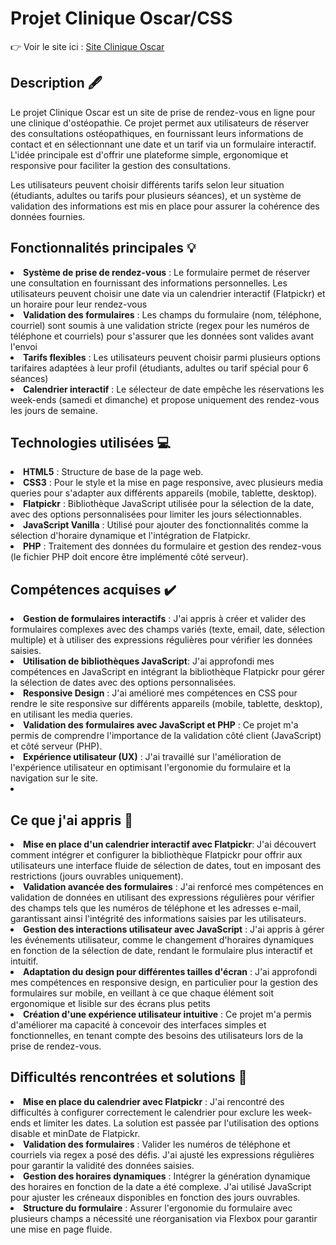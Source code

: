 <h1>Projet Clinique Oscar/CSS</h1>

👉 Voir le site ici : <a href="https://lydianeghad.alwaysdata.net/Clinique_Oscar/"> Site Clinique Oscar</a>

<h2>Description 🖋️</h2>

Le projet Clinique Oscar est un site de prise de rendez-vous en ligne pour une clinique d'ostéopathie. 
Ce projet permet aux utilisateurs de réserver des consultations ostéopathiques, en fournissant leurs informations de contact et en sélectionnant une date et un tarif via un formulaire interactif. 
L'idée principale est d'offrir une plateforme simple, ergonomique et responsive pour faciliter la gestion des consultations.

Les utilisateurs peuvent choisir différents tarifs selon leur situation (étudiants, adultes ou tarifs pour plusieurs séances), 
et un système de validation des informations est mis en place pour assurer la cohérence des données fournies.

<h2> Fonctionnalités principales 💡</h2>
<li><b>Système de prise de rendez-vous</b> :  Le formulaire permet de réserver une consultation en fournissant des informations personnelles. 
Les utilisateurs peuvent choisir une date via un calendrier interactif (Flatpickr) et un horaire pour leur rendez-vous</li>
<li><b>Validation des formulaires</b> : Les champs du formulaire (nom, téléphone, courriel) sont soumis à une validation stricte (regex pour les numéros de téléphone et courriels) 
pour s'assurer que les données sont valides avant l'envoi </li>
<li><b>Tarifs flexibles</b> : Les utilisateurs peuvent choisir parmi plusieurs options tarifaires adaptées à leur profil (étudiants, adultes ou tarif spécial pour 6 séances) </li>
<li><b>Calendrier interactif</b> : Le sélecteur de date empêche les réservations les week-ends (samedi et dimanche) et propose uniquement des rendez-vous les jours de semaine. </li>

<h2>Technologies utilisées 💻</h2>

<li><b>HTML5</b> : Structure de base de la page web.</li>
<li><b>CSS3</b> : Pour le style et la mise en page responsive, avec plusieurs media queries pour s'adapter aux différents appareils (mobile, tablette, desktop).</li>
<li><b>Flatpickr</b> : Bibliothèque JavaScript utilisée pour la sélection de la date, avec des options personnalisées pour limiter les jours sélectionnables.</li>
<li><b>JavaScript Vanilla</b> : Utilisé pour ajouter des fonctionnalités comme la sélection d'horaire dynamique et l'intégration de Flatpickr.</li>
<li><b>PHP</b> : Traitement des données du formulaire et gestion des rendez-vous (le fichier PHP doit encore être implémenté côté serveur).</li>


<h2>Compétences acquises ✔️</h2>

<li><b>Gestion de formulaires interactifs</b> : J'ai appris à créer et valider des formulaires complexes avec des champs variés (texte, email, date, sélection multiple) et à utiliser des expressions 
régulières pour vérifier les données saisies.</li>
<li><b>Utilisation de bibliothèques JavaScript</b>: J'ai approfondi mes compétences en JavaScript en intégrant la bibliothèque Flatpickr pour gérer la sélection de dates avec des options personnalisées.</li>
<li><b>Responsive Design</b> : J'ai amélioré mes compétences en CSS pour rendre le site responsive sur différents appareils (mobile, tablette, desktop), en utilisant les media queries.</li>
<li><b>Validation des formulaires avec JavaScript et PHP</b> : Ce projet m'a permis de comprendre l'importance de la validation côté client (JavaScript) et côté serveur (PHP).</li>
<li><b>Expérience utilisateur (UX)</b> : J'ai travaillé sur l'amélioration de l'expérience utilisateur en optimisant l'ergonomie du formulaire et la navigation sur le site.</li>
<li><b></b></li>


<h2>Ce que j'ai appris 💪</h2>
<li><b>Mise en place d'un calendrier interactif avec Flatpickr</b>: J'ai découvert comment intégrer et configurer la bibliothèque Flatpickr pour offrir aux utilisateurs une interface fluide de sélection de dates, tout en imposant des restrictions (jours ouvrables uniquement).</li>
<li><b>Validation avancée des formulaires</b> : J'ai renforcé mes compétences en validation de données en utilisant des expressions régulières pour vérifier des champs tels que les numéros de téléphone et les adresses e-mail, garantissant ainsi l'intégrité des informations saisies par les utilisateurs.</li>
<li><b>Gestion des interactions utilisateur avec JavaScript</b> : J'ai appris à gérer les événements utilisateur, comme le changement d'horaires dynamiques en fonction de la sélection de date, rendant le formulaire plus interactif et intuitif.</li>
<li><b>Adaptation du design pour différentes tailles d'écran</b> : J'ai approfondi mes compétences en responsive design, en particulier pour la gestion des formulaires sur mobile, en veillant à ce que chaque élément soit
ergonomique et lisible sur des écrans plus petits </li>
<li><b>Création d'une expérience utilisateur intuitive</b> : Ce projet m'a permis d'améliorer ma capacité à concevoir des interfaces simples et fonctionnelles, en tenant compte des besoins des utilisateurs lors de la prise de rendez-vous.</li>

<h2>Difficultés rencontrées et solutions 🎯</h2>
<li><b>Mise en place du calendrier avec Flatpickr</b> : J'ai rencontré des difficultés à configurer correctement le calendrier pour exclure les week-ends et limiter les dates. La solution est passée par l'utilisation des options disable et minDate de Flatpickr.</li>
<li><b>Validation des formulaires</b> : Valider les numéros de téléphone et courriels via regex a posé des défis. J'ai ajusté les expressions régulières pour garantir la validité des données saisies.</li>
<li><b>Gestion des horaires dynamiques</b> : Intégrer la génération dynamique des horaires en fonction de la date a été complexe. J'ai utilisé JavaScript pour ajuster les créneaux disponibles en fonction des jours ouvrables.</li>
<li><b>Structure du formulaire</b> : Assurer l'ergonomie du formulaire avec plusieurs champs a nécessité une réorganisation via Flexbox pour garantir une mise en page fluide.</li>
